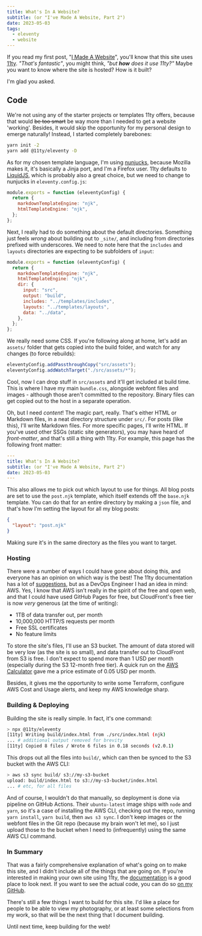 ```yaml
---
title: What's In A Website?
subtitle: (or "I've Made A Website, Part 2")
date: 2023-05-03
tags:
  - eleventy
  - website
---
```


If you read my first post, "[I Made A Website][0]", you'll know that this site
uses [11ty][1]. _"That's fantastic"_, you might think, _"but **how** does it use
11ty?"_ Maybe you want to know where the site is hosted? How is it built?

I'm glad you asked.

## Code

We're not using any of the starter projects or templates 11ty offers, because
that would ~~be too smart~~ be way more than I needed to get a website 'working'.
Besides, it would skip the opportunity for my personal design to emerge naturally!
Instead, I started completely barebones:

```sh
yarn init -2
yarn add @11ty/eleventy -D
```

As for my chosen template language, I'm using [nunjucks][2], because Mozilla
makes it, it's basically a Jinja port, and I'm a Firefox user. 11ty defaults to
[LiquidJS][3], which is probably also a great choice, but we need to change to
nunjucks in `eleventy.config.js`:

```js
module.exports = function (eleventyConfig) {
  return {
    markdownTemplateEngine: "njk",
    htmlTemplateEngine: "njk",
  };
};
```

Next, I really had to do something about the default directories. Something just
feels _wrong_ about building out to `_site/`, and including from directories
prefixed with underscores. We need to note here that the `includes` and `layouts`
directories are expecting to be subfolders of `input`:

```js
module.exports = function (eleventyConfig) {
  return {
    markdownTemplateEngine: "njk",
    htmlTemplateEngine: "njk",
    dir: {
      input: "src",
      output: "build",
      includes: "../templates/includes",
      layouts: "../templates/layouts",
      data: "../data",
    },
  };
};
```

We really need some CSS. If you're following along at home, let's add an
`assets/` folder that gets copied into the build folder, and watch for any
changes (to force rebuilds):

```js
eleventyConfig.addPassthroughCopy("src/assets");
eleventyConfig.addWatchTarget("./src/assets/*");
```

Cool, now I can drop stuff in `src/assets` and it'll get included at build time.
This is where I have my main `bundle.css`, alongside webfont files and images -
although those aren't committed to the repository. Binary files can get copied
out to the host in a separate operation.

Oh, but I need _content_! The magic part, really. That's either HTML or Markdown
files, in a neat directory structure under `src/`. For posts (like this), I'll
write Markdown files. For more specific pages, I'll write HTML. If you've used
other SSGs (static site generators), you may have heard of _front-matter_, and
that's still a thing with 11ty. For example, this page has the following front
matter:

```yaml
---
title: What's In A Website?
subtitle: (or "I've Made A Website, Part 2")
date: 2023-05-03
---
```

This also allows me to pick out which layout to use for things. All blog posts
are set to use the `post.njk` template, which itself extends off the `base.njk`
template. You can do that for an entire directory by making a `json` file, and
that's how I'm setting the layout for all my blog posts:

```json
{
  "layout": "post.njk"
}
```

Making sure it's in the same directory as the files you want to target.

### Hosting

There were a number of ways I could have gone about doing this, and everyone
has an opinion on which way is the best! The 11ty documentation has a lot of
[suggestions][4], but as a DevOps Engineer I had an idea in mind: AWS. Yes, I
know that AWS isn't really in the spirit of the free and open web, and that I
could have used GitHub Pages for free, but CloudFront's free tier is now _very_
generous (at the time of writing):

- 1TB of data transfer out, per month
- 10,000,000 HTTP/S requests per month
- Free SSL certificates
- No feature limits

To store the site's files, I'll use an S3 bucket. The amount of data stored will
be very low (as the site is so small), and data transfer out to CloudFront from
S3 is free. I don't expect to spend more than 1 USD per month (especially during
the S3 12-month free tier). A quick run on the [AWS Calculator][5] gave me a price
estimate of 0.05 USD per month.

Besides, it gives me the opportunity to write some Terraform, configure AWS
Cost and Usage alerts, and keep my AWS knowledge sharp.

### Building & Deploying

Building the site is really simple. In fact, it's one command:

```sh
> npx @11ty/eleventy
[11ty] Writing build/index.html from ./src/index.html (njk)
... # additional output removed for brevity
[11ty] Copied 8 files / Wrote 6 files in 0.18 seconds (v2.0.1)
```

This drops out all the files into `build/`, which can then be synced to the S3
bucket with the AWS CLI:

```sh
> aws s3 sync build/ s3://my-s3-bucket
upload: build/index.html to s3://my-s3-bucket/index.html
... # etc, for all files
```

And of course, I wouldn't do that manually, so deployment is done via pipeline
on GitHub Actions. Their `ubuntu-latest` image ships with `node` and `yarn`, so
it's a case of installing the AWS CLI, checking out the repo, running
`yarn install`, `yarn build`, then `aws s3 sync`. I don't keep images or the
webfont files in the Git repo (because my brain won't let me), so I just upload
those to the bucket when I need to (infrequently) using the same AWS CLI command.

### In Summary

That was a fairly comprehensive explanation of what's going on to make this site,
and I didn't include all of the things that are going on. If you're interested
in making your own site using 11ty, the [documentation][6] is a good place to
look next. If you want to see the actual code, you can do so [on my GitHub][7].

There's still a few things I want to build for this site. I'd like a place for
people to be able to view my photography, or at least some selections from my
work, so that will be the next thing that I document building.

Until next time, keep building for the web!

[0]: /blog/i-made-a-website/
[1]: https://www.11ty.dev
[2]: https://github.com/mozilla/nunjucks
[3]: https://liquidjs.com/
[4]: https://www.11ty.dev/docs/deployment/
[5]: https://calculator.aws/
[6]: https://www.11ty.dev/docs/
[7]: https://github.com/amberstarlight/website
